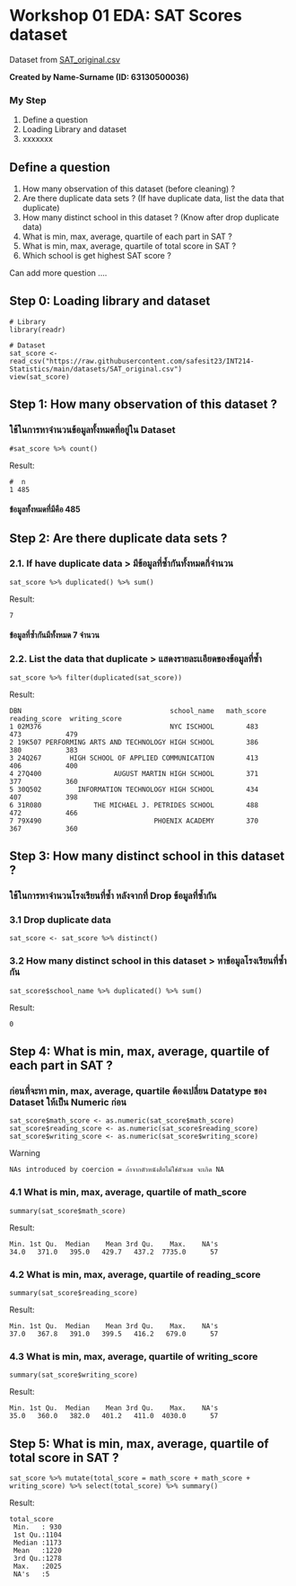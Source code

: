 # Workshop 01 EDA: SAT Scores dataset

Dataset from [SAT_original.csv](https://raw.githubusercontent.com/safesit23/INT214-Statistics/main/datasets/SAT_original.csv)

**Created by Name-Surname (ID: 63130500036)**

### My Step
1. Define a question
2. Loading Library and dataset
3. xxxxxxx

## Define a question

1. How many observation of this dataset (before cleaning) ?
2. Are there duplicate data sets ? (If have duplicate data, list the data that duplicate)
3. How many distinct school in this dataset ? (Know after drop duplicate data)
4. What is min, max, average, quartile of each part in SAT ?
5. What is min, max, average, quartile of total score in SAT ?
6. Which school is get highest SAT score ?

Can add more question ....

## Step 0: Loading library and dataset

```
# Library
library(readr)

# Dataset
sat_score <- read_csv("https://raw.githubusercontent.com/safesit23/INT214-Statistics/main/datasets/SAT_original.csv")
view(sat_score)
```

## Step 1: How many observation of this dataset ?

### ใช้ในการหาจำนวนข้อมูลทั้งหมดที่อยู่ใน Dataset 

```
#sat_score %>% count()
```

Result:

```
#  n
1 485
```
#### ข้อมูลทั้งหมดที่มีคือ 485 



## Step 2: Are there duplicate data sets ?

### 2.1. If have duplicate data > มีข้อมูลที่ซ้ำกันทั้งหมดกี่จำนวน

```
sat_score %>% duplicated() %>% sum()
```
Result:

```
7
```
#### ข้อมูลที่ซ้ำกันมีทั้งหมด 7 จำนวน

### 2.2. List the data that duplicate > แสดงรายละเเอียดของข้อมูลที่ซ้ำ

```
sat_score %>% filter(duplicated(sat_score)) 
```
Result:

```
DBN                                     school_name   math_score   reading_score  writing_score
1 02M376                                NYC ISCHOOL        483           473           479
2 19K507 PERFORMING ARTS AND TECHNOLOGY HIGH SCHOOL        386           380           383
3 24Q267       HIGH SCHOOL OF APPLIED COMMUNICATION        413           406           400
4 27Q400                  AUGUST MARTIN HIGH SCHOOL        371           377           360
5 30Q502         INFORMATION TECHNOLOGY HIGH SCHOOL        434           407           398
6 31R080             THE MICHAEL J. PETRIDES SCHOOL        488           472           466
7 79X490                            PHOENIX ACADEMY        370           367           360
```

## Step 3: How many distinct school in this dataset ? 
### ใช้ในการหาจำนวนโรงเรียนที่ซ้ำ หลังจากที่ Drop ข้อมูลที่ซ้ำกัน
### 3.1 Drop duplicate data

```
sat_score <- sat_score %>% distinct()
```

### 3.2  How many distinct school in this dataset > หาข้อมูลโรงเรียนที่ซ้ำกัน
```
sat_score$school_name %>% duplicated() %>% sum()
```
Result:

```
0
```

## Step 4: What is min, max, average, quartile of each part in SAT ?
### ก่อนที่จะหา min, max, average, quartile ต้องเปลี่ยน Datatype ของ Dataset ให้เป็น Numeric ก่อน
```
sat_score$math_score <- as.numeric(sat_score$math_score)
sat_score$reading_score <- as.numeric(sat_score$reading_score)
sat_score$writing_score <- as.numeric(sat_score$writing_score)
```
Warning

```
NAs introduced by coercion = ถ้าจากตัวหนังสือไม่ใช่ตัวเลข จะเกิด NA
```

### 4.1 What is min, max, average, quartile of math_score
```
summary(sat_score$math_score)
```
Result:

```
Min. 1st Qu.  Median    Mean 3rd Qu.    Max.    NA's 
34.0   371.0   395.0   429.7   437.2  7735.0      57 
```

### 4.2 What is min, max, average, quartile of reading_score
```
summary(sat_score$reading_score)
```
Result:

```
Min. 1st Qu.  Median    Mean 3rd Qu.    Max.    NA's 
37.0   367.8   391.0   399.5   416.2   679.0      57
```

### 4.3 What is min, max, average, quartile of writing_score
```
summary(sat_score$writing_score)
```
Result:

```
Min. 1st Qu.  Median    Mean 3rd Qu.    Max.    NA's 
35.0   360.0   382.0   401.2   411.0  4030.0      57
```

## Step 5: What is min, max, average, quartile of total score in SAT ?
```
sat_score %>% mutate(total_score = math_score + math_score + writing_score) %>% select(total_score) %>% summary()
```
Result:

```
total_score  
 Min.   : 930  
 1st Qu.:1104  
 Median :1173  
 Mean   :1220  
 3rd Qu.:1278  
 Max.   :2025  
 NA's   :5    
```
